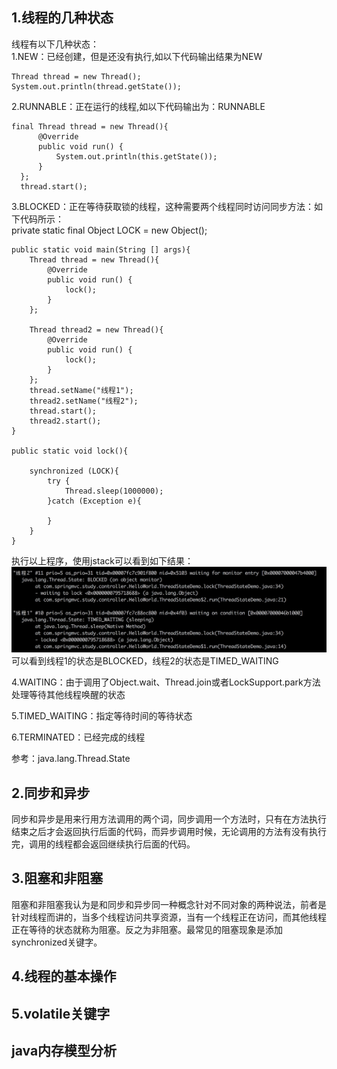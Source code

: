 ## 1.线程的几种状态
线程有以下几种状态：  
1.NEW：已经创建，但是还没有执行,如以下代码输出结果为NEW

    Thread thread = new Thread();
    System.out.println(thread.getState());

2.RUNNABLE：正在运行的线程,如以下代码输出为：RUNNABLE

    final Thread thread = new Thread(){
          @Override
          public void run() {
              System.out.println(this.getState());
          }
      };
      thread.start();

3.BLOCKED：正在等待获取锁的线程，这种需要两个线程同时访问同步方法：如下代码所示：  
  private static final Object LOCK = new Object();

    public static void main(String [] args){
        Thread thread = new Thread(){
            @Override
            public void run() {
                lock();
            }
        };

        Thread thread2 = new Thread(){
            @Override
            public void run() {
                lock();
            }
        };
        thread.setName("线程1");
        thread2.setName("线程2");
        thread.start();
        thread2.start();
    }

    public static void lock(){

        synchronized (LOCK){
            try {
                Thread.sleep(1000000);
            }catch (Exception e){

            }
        }
    }

执行以上程序，使用jstack可以看到如下结果：  
![](https://github.com/VitasYuan/Blog/blob/master/pictures/concurrent-1-1.jpg)  
可以看到线程1的状态是BLOCKED，线程2的状态是TIMED_WAITING

4.WAITING：由于调用了Object.wait、Thread.join或者LockSupport.park方法处理等待其他线程唤醒的状态    

5.TIMED_WAITING：指定等待时间的等待状态    

6.TERMINATED：已经完成的线程

参考：java.lang.Thread.State

## 2.同步和异步
同步和异步是用来行用方法调用的两个词，同步调用一个方法时，只有在方法执行结束之后才会返回执行后面的代码，而异步调用时候，无论调用的方法有没有执行完，调用的线程都会返回继续执行后面的代码。


## 3.阻塞和非阻塞
阻塞和非阻塞我认为是和同步和异步同一种概念针对不同对象的两种说法，前者是针对线程而讲的，当多个线程访问共享资源，当有一个线程正在访问，而其他线程正在等待的状态就称为阻塞。反之为非阻塞。最常见的阻塞现象是添加synchronized关键字。



## 4.线程的基本操作

## 5.volatile关键字

## java内存模型分析
